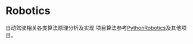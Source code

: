 # Robotics
自动驾驶相关各类算法原理分析及实现
项目算法参考[PythonRobotics](https://github.com/AtsushiSakai/PythonRobotics)及其他项目。
